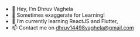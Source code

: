 - 👋 Hey, I’m Dhruv Vaghela
- 👀 Sometimes exaggerate for Learning!
- 🌱 I’m currently learning ReactJS and Flutter,
- 📫 Contact me on dhruv14498vaghela@gmail.com

<!---
dkv1201/dkv1201 is a ✨ special ✨ repository because its `README.md` (this file) appears on your GitHub profile.
You can click the Preview link to take a look at your changes.
--->

